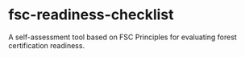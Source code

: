 # fsc-readiness-checklist
A self-assessment tool based on FSC Principles for evaluating forest certification readiness.
